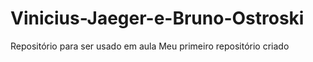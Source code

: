 # Vinicius-Jaeger-e-Bruno-Ostroski
Repositório para ser usado em aula
Meu primeiro repositório criado
